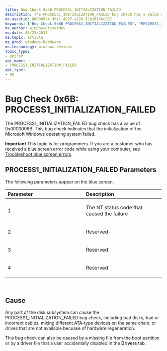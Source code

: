 ```yaml
---
title: Bug Check 0x6B PROCESS1_INITIALIZATION_FAILED
description: The PROCESS1_INITIALIZATION_FAILED bug check has a value of 0x0000006B. This bug check indicates that the initialization of the Microsoft Windows operating system failed.
ms.assetid: 8680d924-3041-4927-a228-52b281bbc267
keywords: ["Bug Check 0x6B PROCESS1_INITIALIZATION_FAILED", "PROCESS1_INITIALIZATION_FAILED"]
ms.author: windowsdriverdev
ms.date: 05/23/2017
ms.topic: article
ms.prod: windows-hardware
ms.technology: windows-devices
topic_type:
- apiref
api_name:
- PROCESS1_INITIALIZATION_FAILED
api_type:
- NA
---
```


# Bug Check 0x6B: PROCESS1\_INITIALIZATION\_FAILED


The PROCESS1\_INITIALIZATION\_FAILED bug check has a value of 0x0000006B. This bug check indicates that the initialization of the Microsoft Windows operating system failed.

**Important** This topic is for programmers. If you are a customer who has received a blue screen error code while using your computer, see [Troubleshoot blue screen errors](http://windows.microsoft.com/windows-10/troubleshoot-blue-screen-errors).

## PROCESS1\_INITIALIZATION\_FAILED Parameters


The following parameters appear on the blue screen.

<table>
<colgroup>
<col width="50%" />
<col width="50%" />
</colgroup>
<thead>
<tr class="header">
<th align="left">Parameter</th>
<th align="left">Description</th>
</tr>
</thead>
<tbody>
<tr class="odd">
<td align="left"><p>1</p></td>
<td align="left"><p>The NT status code that caused the failure</p></td>
</tr>
<tr class="even">
<td align="left"><p>2</p></td>
<td align="left"><p>Reserved</p></td>
</tr>
<tr class="odd">
<td align="left"><p>3</p></td>
<td align="left"><p>Reserved</p></td>
</tr>
<tr class="even">
<td align="left"><p>4</p></td>
<td align="left"><p>Reserved</p></td>
</tr>
</tbody>
</table>

 

Cause
-----

Any part of the disk subsystem can cause the PROCESS1\_INITIALIZATION\_FAILED bug check, including bad disks, bad or incorrect cables, mixing different ATA-type devices on the same chain, or drives that are not available becuase of hardware regeneration.

This bug check can also be caused by a missing file from the boot partition or by a driver file that a user accidentally disabled in the **Drivers** tab.

 

 





